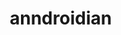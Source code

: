 # anndroidian
<style>

*{
	box-sizing:border-box;
}

/*Main Styles*/

@media (min-width:480px){
	/****************/
	
	.OnlyforHandheld{
		display:none;
	}
	
	.OnlyforWeb{
		display:block;
	}
	
	/****************/
}

@media (max-width:480px){
	/****************/
	
	.OnlyforHandheld{
		display:block;
	}
	
	.OnlyforWeb{
		display:none;
	}
	
	/****************/
}

</style>
